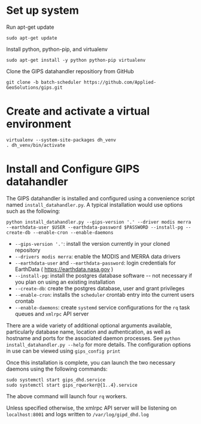 # Set up system

Run apt-get update

`sudo apt-get update`

Install python, python-pip, and virtualenv 

```
sudo apt-get install -y python python-pip virtualenv
```

Clone the GIPS datahandler repositiory from GitHub

`git clone -b batch-scheduler https://github.com/Applied-GeoSolutions/gips.git`

# Create and activate a virtual environment

```
virtualenv --system-site-packages dh_venv
. dh_venv/bin/activate
```

# Install and Configure GIPS datahandler 

The GIPS datahandler is installed and configured using a convenience script named `install_datahandler.py`. A typical installation would use options such as the following:

```
python install_datahandler.py --gips-version '.' --driver modis merra --earthdata-user $USER --earthdata-password $PASSWORD --install-pg --create-db --enable-cron --enable-daemons
```

  * `--gips-version '.'`: install the version currently in your cloned repository
  * `--drivers modis merra`: enable the MODIS and MERRA data drivers
  * `--earthdata-user` and `--earthdata-password`: login credentials for EarthData ( https://earthdata.nasa.gov )
  * `--install-pg`: install the postgres database software -- not necessary if you plan on using an existing installation
  * `--create-db`: create the postgres database, user and grant privileges
  * `--enable-cron`: installs the `scheduler` crontab entry into the current users crontab
  * `--enable-daemons`: create `systemd` service configurations for the `rq` task queues and `xmlrpc` API server

There are a wide variety of additional optional arguments available, particularly database name, location and authentication, as well as hostname and ports for the associated daemon processes. See `python install_datahandler.py --help` for more details. The configuration options in use can be viewed using `gips_config print`

Once this installation is complete, you can launch the two necessary daemons using the following commands:
```
sudo systemctl start gips_dhd.service
sudo systemctl start gips_rqworker@{1..4}.service
```
The above command will launch four `rq` workers.

Unless specified otherwise, the xmlrpc API server will be listening on `localhost:8001` and logs written to `/var/log/gipd_dhd.log` 
